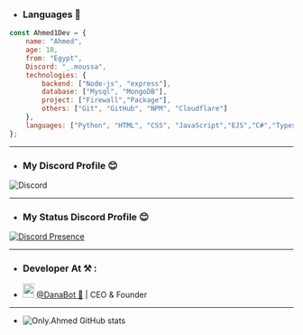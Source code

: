 - ### Languages 🤩
```js
const Ahmed1Dev = {
    name: "Ahmed",
    age: 18,
    from: "Egypt",
    Discord: "_.moussa",
    technologies: {
        backend: ["Node-js", "express"],
        database: ["Mysql", "MongoDB"],
        project: ["Firewall","Package"],
        others: ["Git", "GitHub", "NPM", "Cloudflare"]
    },
    languages: ["Python", "HTML", "CSS", "JavaScript","EJS","C#","Typescript","Ruby","Ract"]
};
```
---

- ### My Discord Profile 😊
![Discord](https://discord.c99.nl/widget/theme-2/919719379439071242.png)

---
- ### My Status Discord Profile 😊
[![Discord Presence](https://lanyard.cnrad.dev/api/919719379439071242)](https://discord.com/users/919719379439071242)

---

- ### Developer At ⚒ :
- <img src="https://cdn.discordapp.com/emojis/1057535790487453716.webp?size=96&quality=lossless" width="20" height="25"> [@DanaBot 🌙](https://discord.gg/YbuCGsdFyv) | CEO & Founder

---
- ![Only.Ahmed GitHub stats](https://github-readme-stats.vercel.app/api?username=Ahmed1Dev&show_icons=true&theme=radical)

